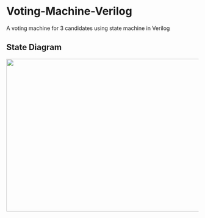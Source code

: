 # Voting-Machine-Verilog
A voting machine for 3 candidates using state machine in Verilog


<h2 align="">State Diagram</h2>

<img align="Center" src="https://user-images.githubusercontent.com/62131484/232225417-86fe1c4b-426b-4a7f-909e-1ef9e4113446.png" width = "900" height="400" >


